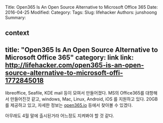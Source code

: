 Title: Open365 Is An Open Source Alternative to Microsoft Office 365
Date: 2016-04-25
Modified:
Category:
Tags:
Slug: lifehacker
Authors: junshoong
Summary:


context
---
title: "Open365 Is An Open Source Alternative to Microsoft Office 365"
category: link
link: http://lifehacker.com/open365-is-an-open-source-alternative-to-microsoft-offi-1772845018
---

libreoffice, Seafile, KDE mail 등이 모여서 만들어졌다. MS의 Office365를 대항해서 만들어진것 같고, windows, Mac, Linux, Android, iOS 를 지원하고 있다. 20GB를 제공하고 있고, 자세한 정보는 [open365.io](http://open365.io/) 등에서 찾아볼 수 있겠다.

아무래도 4월 말에 출시된거라 어느정도 지켜봐야 할 것 같다.
